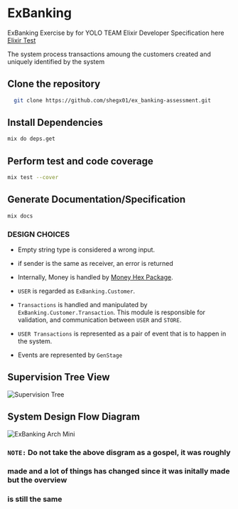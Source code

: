 # ExBanking

ExBanking Exercise by for YOLO TEAM Elixir Developer
Specification here [Elixir Test](https://github.com/coingaming/elixir-test)

The system process transactions amoung the customers
created and uniquely identified by the system

## Clone the repository

```bash
  git clone https://github.com/shegx01/ex_banking-assessment.git
```

## Install Dependencies

```bash
mix do deps.get
```

## Perform test and code coverage

```bash
mix test --cover
```

## Generate Documentation/Specification

```bash
mix docs
```

### DESIGN CHOICES

- Empty string type is considered a wrong input.

- if sender is the same as receiver, an error is returned

- Internally, Money is handled by [Money Hex Package](https://hexdocs.pm/money/readme.html).

- `USER` is regarded as `ExBanking.Customer`.

- `Transactions` is handled and manipulated by `ExBanking.Customer.Transaction`. This module is responsible for validation, and communication between `USER` and `STORE`.

- `USER Transactions` is represented as a pair of event that is to happen in the system.

- Events are represented by `GenStage`

## Supervision Tree View

![Supervision Tree](https://user-images.githubusercontent.com/42073367/153468694-9beff593-30fd-4fe4-aba3-ac5e37f1e479.svg)
<!-- 
### See modules inside after generate the docs using

```bash
mix docs
``` -->

## System Design Flow Diagram

![ExBanking Arch Mini](https://user-images.githubusercontent.com/42073367/153485477-11a67cc4-656c-45a1-b4cb-c97fd55700fb.svg)

### `NOTE:` Do not take the above disgram as a gospel, it was roughly

### made and a lot of things has changed since it was initally made but the overview

### is still the same
